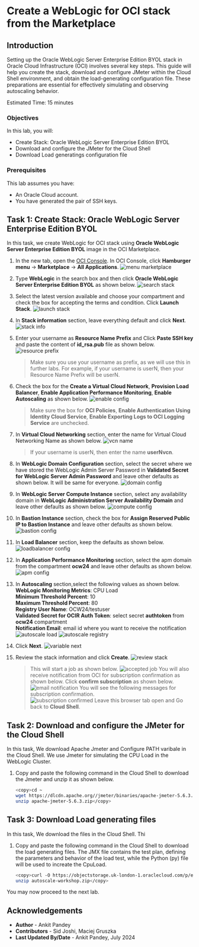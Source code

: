 # Create a WebLogic for OCI stack from the Marketplace

## Introduction

Setting up the Oracle WebLogic Server Enterprise Edition BYOL stack in Oracle Cloud Infrastructure (OCI) involves several key steps. This guide will help you create the stack, download and configure JMeter within the Cloud Shell environment, and obtain the load-generating configuration file. These preparations are essential for effectively simulating and observing autoscaling behavior.

Estimated Time: 15 minutes

### Objectives

In this lab, you will:
* Create Stack: Oracle WebLogic Server Enterprise Edition BYOL
* Download and configure the JMeter for the Cloud Shell
* Download Load generatings configuration file

### Prerequisites
This lab assumes you have:

* An Oracle Cloud account.
* You have generated the pair of SSH keys.

## Task 1: Create Stack: Oracle WebLogic Server Enterprise Edition BYOL

In this task, we create WebLogic for OCI stack using **Oracle WebLogic Server Enterprise Edition BYOL** image in the OCI Marketplace.

1. In the new tab, open the [OCI Console](http://cloud.oracle.com). In OCI Console, click **Hamburger menu** -> **Marketplace** -> **All Applications**.
    ![menu marketplace](images/menu-marketplace.png)

2. Type **WebLogic** in the search box and then click **Oracle WebLogic Server Enterprise Edition BYOL** as shown below.
    ![search stack](images/search-stack.png)

3.  Select the latest version available and choose your compartment and check the box for accepting the terms and condition. Click **Launch Stack**.
    ![launch stack](images/launch-stack.png)

4. In **Stack information** section, leave everything default and click **Next**.
    ![stack info](images/stack-info.png)

5. Enter your username as **Resource Name Prefix** and Click **Paste SSH key** and paste the content of **id_rsa.pub** file as shown below.
    ![resource prefix](images/resource-prefix.png)
    > Make sure you use your username as prefix, as we will use this in further labs. For example, if your username is userN, then your Resource Name Prefix will be userN.

6. Check the box for the  **Create a Virtual Cloud Network**, **Provision Load Balancer**,  **Enable Application Performance Monitoring**, **Enable Autoscaling** as shown below.
    ![enable config](images/enable-config.png)
    > Make sure the box for **OCI Policies**, **Enable Authentication Using Identity Cloud Service**, **Enable Exporting Logs to OCI Logging Service** are unchecked.

7. In **Virtual Cloud Networking** section, enter the name for Virtual Cloud Networking Name as shown below.
    ![vcn name](images/vcn-name.png)
    > If your username is userN, then enter the name **userNvcn**.

8. In **WebLogic Domain Configuration** section, select the secret where we have stored the WebLogic Admin Server Password in **Validated Secret for WebLogic Server Admin Password** and leave other defaults as shown below. It will be same for everyone.
    ![domain config](images/domain-config.png)

9. In **WebLogic Server Compute Instance** section, select any availability domain in **WebLogic Administration Server Availability Domain** and leave other defaults as shown below.
    ![compute config](images/compute-config.png)

10. In **Bastion Instance** section, check the box for **Assign Reserved Public IP to Bastion Instance** and leave other defaults as shown below.
    ![bastion config](images/bastion-config.png)

11. In **Load Balancer** section, keep the defaults as shown below.
    ![loadbalancer config](images/loadbalancer-config.png)

12. In **Application Performance Monitoring** section, select the apm domain from the compartment **ocw24** and leave other defaults as shown below. 
    ![apm config](images/apm-config.png)

13. In **Autoscaling** section,select the following values as shown below. </br>
    **WebLogic Monitoring Metrics**:    CPU Load</br>
    **Minimum Threshold Percent**:      10</br>
    **Maximum Threshold Percent**:      80</br>
    **Registry User Name**:             OCW24/testuser</br>
    **Validated Secret for OCIR Auth Token**: select secret **authtoken** from **ocw24** compartment</br>
    **Notification Email**:             email id where you want to receive the notification</br>
    ![autoscale load](images/autoscale-load.png)
    ![autoscale registry](images/autoscale-registry.png)

14. Click **Next**.
    ![variable next](images/variable-next.png)

15. Review the stack information and click **Create**.
    ![review stack](images/review-stack.png)

    > This will start a job as shown below.
        ![accepted job](images/accepted-job.png)
        You will also receive notification from OCI for subscription confirmation as shown below. Click **confirm subscription** as shown below.
        ![email notification](images/email-notification.png)
        You will see the following messages for subscription confirmation.  
        ![subscription confirmed](images/subscription-confirmed.png)
        Leave this browser tab open and Go back to **Cloud Shell**.


## Task 2: Download and configure the JMeter for the Cloud Shell

In this task, We download Apache Jmeter and Configure PATH varibale in the Cloud Shell. We use Jmeter for simulating the CPU Load in the WebLogic Cluster.

1. Copy and paste the following command in the Cloud Shell to download the Jmeter and unzip it as shown below.
    ```bash
    <copy>cd ~
    wget https://dlcdn.apache.org//jmeter/binaries/apache-jmeter-5.6.3.zip
    unzip apache-jmeter-5.6.3.zip</copy>
    ```

## Task 3: Download Load generating files

In this task, We download the files in the Cloud Shell. Thi

1. Copy and paste the following command in the Cloud Shell to download the load generating files. The JMX file contains the test plan, defining the parameters and behavior of the load test, while the Python (py) file will be used to increate the CpuLoad.

    ```bash
    <copy>curl -O https://objectstorage.uk-london-1.oraclecloud.com/p/efQcFhIIGIGAUeiBmC2KWJnmDS8a34GQkLaln4lSEIghkkZ0jyvgNqwIjrnBuj4b/n/lrv4zdykjqrj/b/ankit-bucket/o/autoscale-workshop.zip   
    unzip autoscale-workshop.zip</copy>
    ```

You may now proceed to the next lab.

## Acknowledgements

* **Author** -  Ankit Pandey
* **Contributors** - Sid Joshi, Maciej Gruszka
* **Last Updated By/Date** - Ankit Pandey, July 2024